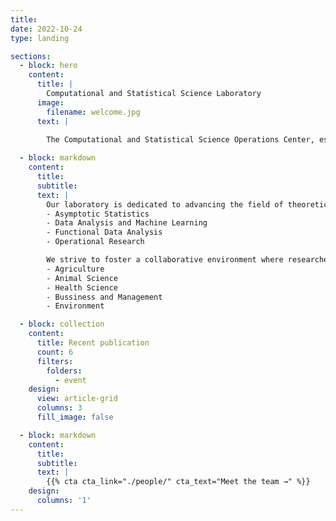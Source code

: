 ```yaml
---
title:
date: 2022-10-24
type: landing

sections:
  - block: hero
    content:
      title: |
        Computational and Statistical Science Laboratory
      image:
        filename: welcome.jpg
      text: |

        The Computational and Statistical Science Operations Center, established in 2024, is a research group focused on research, teaching, and practical applications in computational           statistical science. The center is currently located at the Faculty of Science and Technology, Rajamangala University of Technology Suvarnabhumi, Ayutthaya-Hantra Campus
   
  - block: markdown
    content:
      title:
      subtitle:
      text: |
        Our laboratory is dedicated to advancing the field of theoretical and applied statistics through cutting-edge research and practical applications. We focus on:
        - Asymptotic Statistics
        - Data Analysis and Machine Learning
        - Functional Data Analysis
        - Operational Research

        We strive to foster a collaborative environment where researchers and students can innovate and excel in their respective areas of expertise, including:
        - Agriculture
        - Animal Science
        - Health Science
        - Bussiness and Management
        - Environment

  - block: collection
    content:
      title: Recent publication
      count: 6
      filters:
        folders:
          - event
    design:
      view: article-grid
      columns: 3
      fill_image: false

  - block: markdown
    content:
      title:
      subtitle:
      text: |
        {{% cta cta_link="./people/" cta_text="Meet the team →" %}}
    design:
      columns: '1'
---
```

